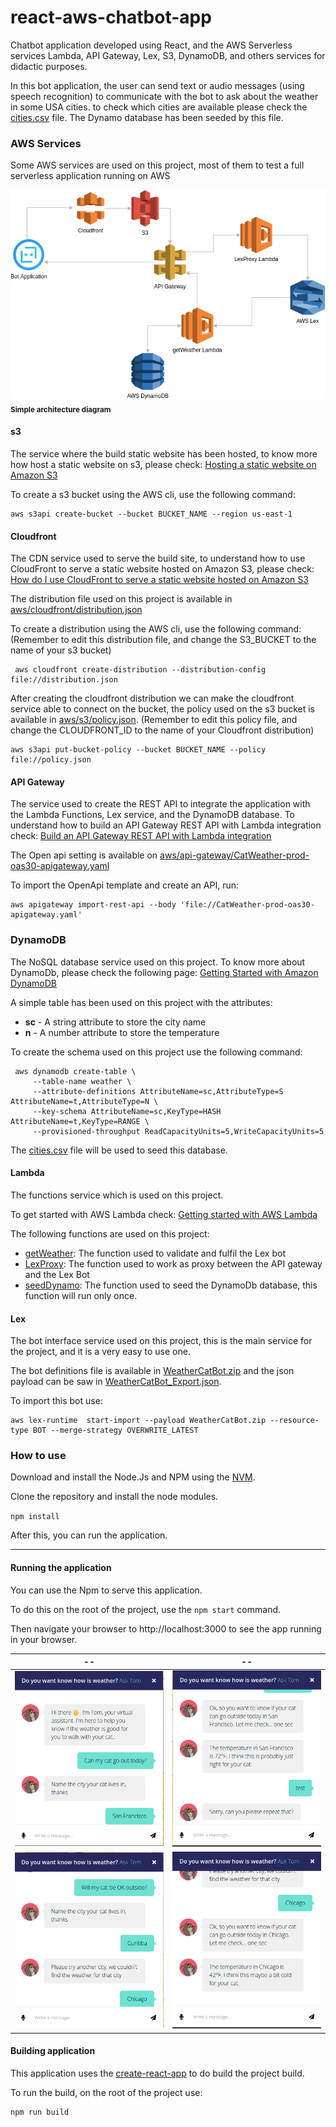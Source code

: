 # react-aws-chatbot-app

Chatbot application developed using React, and the AWS Serverless services Lambda, API Gateway, Lex, S3, DynamoDB, 
and others services for didactic purposes.

In this bot application, the user can send text or audio messages (using speech recognition) to communicate with the bot to ask about the weather in
some USA cities. to check which cities are available please check the [cities.csv](aws/dynamodb/cities.csv) file. 
The Dynamo database has been seeded by this file.

### AWS Services

Some AWS services are used on this project, most of them to test a full serverless application running on AWS

![](docs/images/architecture.png)<br/>
<sub>**Simple architecture diagram**</sub>

#### s3
The service where the build static website has been hosted, to know more how host a static website on s3, please check:
[Hosting a static website on Amazon S3](https://docs.aws.amazon.com/AmazonS3/latest/dev/WebsiteHosting.html)

To create a s3 bucket using the AWS cli, use the following command:

    aws s3api create-bucket --bucket BUCKET_NAME --region us-east-1

    
#### Cloudfront 

The CDN service used to serve the build site, to understand how to use CloudFront to serve a static 
website hosted on Amazon S3, please check: 
[How do I use CloudFront to serve a static website hosted on Amazon S3](https://aws.amazon.com/premiumsupport/knowledge-center/cloudfront-serve-static-website/)

The distribution file used on this project is available in [aws/cloudfront/distribution.json](aws/cloudfront/distribution.json)

To create a distribution using the AWS cli, use the following command: (Remember to edit this distribution file, and change
the S3_BUCKET to the name of your s3 bucket)

     aws cloudfront create-distribution --distribution-config file://distribution.json
     
After creating the cloudfront distribution we can make the cloudfront service able to connect on the bucket,
the policy used on the s3 bucket is available in [aws/s3/policy.json](aws/s3/policy.json). (Remember to edit this 
policy file, and change the CLOUDFRONT_ID to the name of your Cloudfront distribution)


    aws s3api put-bucket-policy --bucket BUCKET_NAME --policy file://policy.json
     
#### API Gateway
 
The service used to create the REST API to integrate the application with the Lambda Functions, Lex service, and the
DynamoDB database. To understand how to build an API Gateway REST API with Lambda integration check: 
[Build an API Gateway REST API with Lambda integration](https://docs.aws.amazon.com/apigateway/latest/developerguide/getting-started-with-lambda-integration.html)

The Open api setting is available on [aws/api-gateway/CatWeather-prod-oas30-apigateway.yaml](aws/api-gateway/CatWeather-prod-oas30-apigateway.yaml)

To import the OpenApi template and create an API, run:

    aws apigateway import-rest-api --body 'file://CatWeather-prod-oas30-apigateway.yaml'


### DynamoDB

The NoSQL database service used on this project. To know more about DynamoDb, please check the following page:
[Getting Started with Amazon DynamoDB](https://aws.amazon.com/dynamodb/getting-started/)

A simple table has been used on this project with the attributes:

- **sc** - A string attribute to store the city name
- **n** - A number attribute to store the temperature
  
To create the schema used on this project use the following command:

     aws dynamodb create-table \
         --table-name weather \
         --attribute-definitions AttributeName=sc,AttributeType=S AttributeName=t,AttributeType=N \
         --key-schema AttributeName=sc,KeyType=HASH AttributeName=t,KeyType=RANGE \
         --provisioned-throughput ReadCapacityUnits=5,WriteCapacityUnits=5 

The [cities.csv](aws/dynamodb/cities.csv) file will be used to seed this database.


#### Lambda 
 
The functions service which is used on this project.

To get started with AWS Lambda check: [Getting started with AWS Lambda](https://docs.aws.amazon.com/lambda/latest/dg/getting-started.html)

The following functions are used on this project: 

- [getWeather](aws/lambdas/getWeather.js): The function used to validate and fulfil the Lex bot
- [LexProxy](aws/lambdas/LexProxy.js): The function used to work as proxy between the API gateway and the Lex Bot
- [seedDynamo](aws/lambdas/seedDynamo.js): The function used to seed the DynamoDb database, this function will run only once.


#### Lex

The bot interface service used on this project, this is the main service for the project, and it is a very easy to use one.

The bot definitions file is available in [WeatherCatBot.zip](aws/lex/WeatherCatBot_1_c59a9583-cc13-41fa-8c2e-954e9050ea88_Bot_LEX_V.zip) 
and the json payload can be saw in [WeatherCatBot_Export.json](aws/lex/WeatherCatBot_Export.json).

To import this bot use:

    aws lex-runtime  start-import --payload WeatherCatBot.zip --resource-type BOT --merge-strategy OVERWRITE_LATEST

### How to use

Download and install the Node.Js and NPM using the [NVM](https://github.com/creationix/nvm).

Clone the repository and install the node modules.

`npm install`

After this, you can run the application.

***

#### Running the application

You can use the Npm to serve this application.

To do this on the root of the project, use the `npm start` command.

Then navigate your browser to http://localhost:3000 to see the app running in your browser.

--                   |  --
:-------------------------:|:-------------------------:
![](docs/images/tombot-1.png)| ![](docs/images/tombot-2.png)
![](docs/images/tombot-3.png)| ![](docs/images/tombot-4.png)


#### Building application

This application uses the [create-react-app](https://create-react-app.dev/docs/getting-started/) to do build the project 
build.


To run the build, on the root of the project use:

    npm run build





